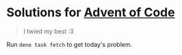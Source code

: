 # Solutions for [Advent of Code](https://adventofcode.com/)

> I twied my best :3

Run `deno task fetch` to get today's problem.
